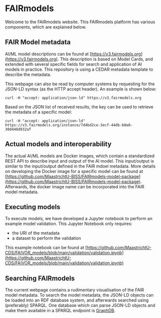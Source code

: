 # FAIRmodels

Welcome to the FAIRmodels website. This FAIRmodels platform has various components, which are explained below.

## FAIR Model metadata
AI/ML model descriptions can be found at [https://v3.fairmodels.org](https://v3.fairmodels.org). This description is based on Model Cards, and extended with several specific fields for search and application of AI models in practice. This repository is using a CEDAR metadata template to describe the metadata.

This webpage can also be read by computer systems by requesting for the JSON-LD syntax (as the HTTP accept header). An example is shown below:
```
curl -H "accept: application/json-ld" https://v3.fairmodels.org
```

Based on the JSON list of received results, the key can be used to retrieve the metadata of a specific model:

```
curl -H "accept: application/json-ld" https://v3.fairmodels.org/instance/7d4bd2ce-3ecf-44db-b8e6-30d448d932af
```

## Actual models and interoperability
The actual AI/ML models are Docker images, which contain a standardized REST API to describe input and output of the AI model. This input/output is similar to the input/output defined in the FAIR mdoel metadata. More details on developing the Docker image for a specific model can be found at [https://github.com/MaastrichtU-BISS/FAIRmodels-model-package](https://github.com/MaastrichtU-BISS/FAIRmodels-model-package). Afterwards, the docker image name can be incorporated into the FAIR model metadata.

## Executing models
To execute models, we have developed a Jupyter notebook to perform an example model validation. This Jupyter Notebook only requires:

- the URI of the metadata
- a dataset to perform the validation

This example notebook can be found at [https://github.com/MaastrichtU-CDS/FAIVOR_models/blob/main/validation/validation.ipynb](https://github.com/MaastrichtU-CDS/FAIVOR_models/blob/main/validation/validation.ipynb)

## Searching FAIRmodels
The current webpage contains a rudimentary visualisation of the FAIR model metadata. To search the model metadata, the JSON-LD objects can be loaded into an RDF database system, and afterwards searched using (preferably) SPARQL. One database which can parse JSON-LD objects and make them available in a SPARQL endpoint is [GraphDB](https://www.ontotext.com/products/graphdb/).